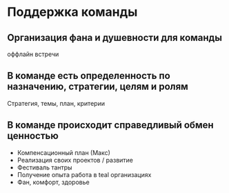 # Поддержка команды

## Организация фана и душевности для команды

оффлайн встречи

## В команде есть определенность по назначению, стратегии, целям и ролям

Стратегия, темы, план, критерии

## В команде происходит справедливый обмен ценностью

* Компенсационный план \(Макс\)
* Реализация своих проектов / развитие
* Фестиваль тантры
* Получение опыта работа в teal организациях
* Фан, комфорт, здоровье

